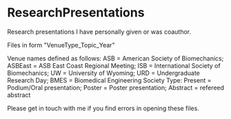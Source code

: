 # ResearchPresentations
Research presentations I have personally given or was coauthor.

Files in form "VenueType_Topic_Year" 

Venue names defined as follows:
  ASB = American Society of Biomechanics; ASBEast = ASB East Coast Regional Meeting; 
  ISB = International Society of Biomechanics; UW = University of Wyoming; 
  URD = Undergraduate Research Day; BMES = Biomedical Engineering Society
Type:
  Present = Podium/Oral presentation; Poster = Poster presentation; Abstract = refereed abstract
  
Please get in touch with me if you find errors in opening these files.
